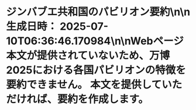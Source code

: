 # ジンバブエ共和国のパビリオン要約\n\n**生成日時：** 2025-07-10T06:36:46.170984\n\nWebページ本文が提供されていないため、万博2025における各国パビリオンの特徴を要約できません。  本文を提供していただければ、要約を作成します。